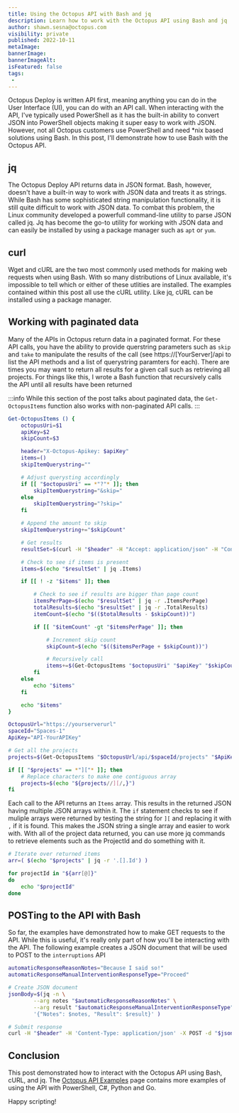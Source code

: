 ```yaml
---
title: Using the Octopus API with Bash and jq
description: Learn how to work with the Octopus API using Bash and jq
author: shawn.sesna@octopus.com
visibility: private 
published: 2022-10-11
metaImage: 
bannerImage: 
bannerImageAlt: 
isFeatured: false
tags:
 - 
---
```


Octopus Deploy is written API first, meaning anything you can do in the User Interface (UI), you can do with an API call.  When interacting with the API, I've typically used PowerShell as it has the built-in ability to convert JSON into PowerShell objects making it super easy to work with JSON.  However, not all Octopus customers use PowerShell and need *nix based solutions using Bash.  In this post, I'll demonstrate how to use Bash with the Octopus API.

## jq
The Octopus Deploy API returns data in JSON format.  Bash, however, doesn't have a built-in way to work with JSON data and treats it as strings.  While Bash has some sophisticated string manipulation functionality, it is still quite difficult to work with JSON data.  To combat this problem, the Linux community developed a powerfull command-line utility to parse JSON called jq.  Jq has become the go-to utility for working with JSON data and can easily be installed by using a package manager such as `apt` or `yum`.

## curl
Wget and cURL are the two most commonly used methods for making web requests when using Bash.  With so many distributions of Linux available, it's impossible to tell which or either of these utlities are installed.  The examples contained within this post all use the cURL utility.  Like jq, cURL can be installed using a package manager.

## Working with paginated data
Many of the APIs in Octopus return data in a paginated format.  For these API calls, you have the ability to provide querstring parameters such as `skip` and `take` to manipulate the results of the call (see https://[YourServer]/api to list the API methods and a list of querystring paramters for each).  There are times you may want to return all results for a given call such as retrieving all projects.  For things like this, I wrote a Bash function that recursively calls the API until all results have been returned

:::info
While this section of the post talks about paginated data, the `Get-OctopusItems` function also works with non-paginated API calls.
:::

```bash
Get-OctopusItems () {
    octopusUri=$1
    apiKey=$2
    skipCount=$3

    header="X-Octopus-Apikey: $apiKey"
    items=()
    skipItemQuerystring=""

    # Adjust querysting accordingly
    if [[ "$octopusUri" == *"?"* ]]; then
        skipItemQuerystring="&skip="
    else
        skipItemQuerystring="?skip="
    fi

    # Append the amount to skip
    skipItemQuerystring+="$skipCount"

    # Get results
    resultSet=$(curl -H "$header" -H "Accept: application/json" -H "Content-Type: application/json" "$octopusUri$skipItemQuerystring")

    # Check to see if items is present
    items=$(echo "$resultSet" | jq .Items)

    if [[ ! -z "$items" ]]; then

        # Check to see if results are bigger than page count
        itemsPerPage=$(echo "$resultSet" | jq -r .ItemsPerPage)
        totalResults=$(echo "$resultSet" | jq -r .TotalResults)
        itemCount=$(echo "$(($totalResults - $skipCount))")

        if [[ "$itemCount" -gt "$itemsPerPage" ]]; then

            # Increment skip count
            skipCount=$(echo "$(($itemsPerPage + $skipCount))")

            # Recursively call
            items+=$(Get-OctopusItems "$octopusUri" "$apiKey" "$skipCount")
        fi
    else
        echo "$items"
    fi

    echo "$items"
}

OctopusUrl="https://yourserverurl"
spaceId="Spaces-1"
ApiKey="API-YourAPIKey"

# Get all the projects
projects=$(Get-OctopusItems "$OctopusUrl/api/$spaceId/projects" "$ApiKey" 0)

if [[ "$projects" == *"]["* ]]; then
    # Replace characters to make one contiguous array
    projects=$(echo "${projects//][/,}")
fi
```

Each call to the API returns an `Items` array.  This results in the returned JSON having multiple JSON arrays within it.  The `if` statement checks to see if muliple arrays were returned by testing the string for `][` and replacing it with `,` if it is found.  This makes the JSON string a single array and easier to work with.  With all of the project data returned, you can use more jq commands to retrieve elements such as the ProjectId and do something with it.

```bash
# Iterate over returned items
arr=( $(echo "$projects" | jq -r '.[].Id') )

for projectId in "${arr[@]}"
do
    echo "$projectId"
done
```

## POSTing to the API with Bash
So far, the examples have demonstrated how to make GET requests to the API.  While this is useful, it's really only part of how you'll be interacting with the API.  The following example creates a JSON document that will be used to POST to the `interruptions` API

```bash
automaticResponseReasonNotes="Because I said so!"
automaticResponseManualInterventionResponseType="Proceed"

# Create JSON document
jsonBody=$(jq -n \
        --arg notes "$automaticResponseReasonNotes" \
        --arg result "$automaticResponseManualInterventionResponseType" \
        '{"Notes": $notes, "Result": $result}' )

# Submit response
curl -H "$header" -H 'Content-Type: application/json' -X POST -d "$jsonBody" "$automaticResponseOctopusUrl/api/$spaceId/interruptions/$manualInterventionId/submit" 
```

## Conclusion
This post demonstrated how to interact with the Octopus API using Bash, cURL, and jq.  The [Octopus API Examples](https://octopus.com/docs/octopus-rest-api/examples) page contains more examples of using the API with PowerShell, C#, Python and Go.

Happy scripting!